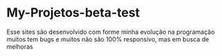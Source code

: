 # My-Projetos-beta-test
Esse sites são desenvolvido com forme minha evolução na programação muitos tem bugs e muitos não são 100% responsivo, mas em busca de melhoras
